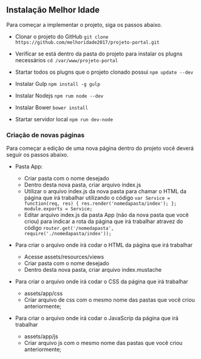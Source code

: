 ## Instalação Melhor Idade

Para começar a implementar o projeto, siga os passos abaixo.


* Clonar o projeto do GitHub
	`git clone https://github.com/melhoridade2017/projeto-portal.git`

* Verificar se está dentro da pasta do projeto para instalar os plugns necessários
	`cd /var/www/projeto-portal`
	
* Startar todos os plugns que o projeto clonado possui
	`npm update --dev`
	
* Instalar Gulp
	`npm install -g gulp`
	
* Instalar Nodejs
	`npm rum node --dev`
	
* Instalar Bower
	`bower install`
	
* Startar servidor local
	`npm run dev-node`



### Criação de novas páginas

Para começar a edição de uma nova página dentro do projeto você deverá seguir os passos abaixo.

- Pasta App:
  - Criar pasta com o nome desejado
  - Dentro desta nova pasta, criar arquivo index.js
  - Utilizar o arquivo index.js da nova pasta para chamar o HTML da página que irá trabalhar utilizando o código `var Service = function(req, res) {
    res.render('nomedapasta/index');
};
module.exports = Service;`
  - Editar arquivo index.js da pasta App (não da nova pasta que você criou) para indicar a rota da página que irá trabalhar atravez do código 
`router.get('/nomedapasta', require('./nomedapasta/index'));`

- Para criar o arquivo onde irá codar o HTML da página que irá trabalhar
	- Acesse assets/resources/views
	- Criar pasta com o nome desejado
	- Dentro desta nova pasta, criar arquivo index.mustache
  
  
- Para criar o arquivo onde irá codar o CSS da página que irá trabalhar
	- assets/app/css
	- Criar arquivo de css com o mesmo nome das pastas que você criou anteriormente;
	
- Para criar o arquivo onde irá codar o JavaScrip da página que irá trabalhar
	- assets/app/js
	- Criar arquivo js com o mesmo nome das pastas que você criou anteriormente;
	
	
